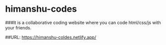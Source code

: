 # himanshu-codes 

  ###It is a collaborative coding website where you can code html/css/js with your friends.

  ##URL: https://himanshu-coldes.netlify.app/

